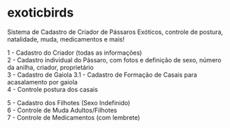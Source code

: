 # exoticbirds
Sistema de Cadastro de Criador de Pássaros Exóticos, controle de postura, natalidade, muda, medicamentos e mais!


1 - Cadastro do Criador (todas as informações)<br>
2 - Cadastro individual do Pássaro, com fotos e definição de sexo, número da anilha, criador, proprietário<br>
3 - Cadastro de Gaiola
3.1 - Cadastro de Formação de Casais para acasalamento por gaiola<br>
4 - Controle postura dos casais<br>

5 - Cadastro dos Filhotes (Sexo Indefinido)<br>
6 - Controle de Muda Adultos/Filhotes<br>
7 - Controle de Medicamentos (com lembrete)<br>
